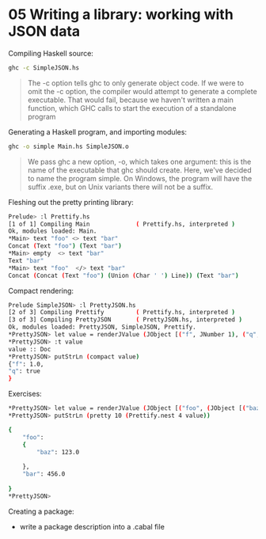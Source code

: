 # 05 Writing a library: working with JSON data

Compiling Haskell source:
```bash
ghc -c SimpleJSON.hs
```
> The -c option tells ghc to only generate object code. If we were to omit the -c option, the compiler would attempt to generate a complete executable. That would fail, because we haven't written a main function, which GHC calls to start the execution of a standalone program

Generating a Haskell program, and importing modules:
```bash
ghc -o simple Main.hs SimpleJSON.o
```
> We pass ghc a new option, -o, which takes one argument: this is the name of the executable that ghc should create. Here, we've decided to name the program simple. On Windows, the program will have the suffix .exe, but on Unix variants there will not be a suffix.

Fleshing out the pretty printing library:
```bash
Prelude> :l Prettify.hs 
[1 of 1] Compiling Main             ( Prettify.hs, interpreted )
Ok, modules loaded: Main.
*Main> text "foo" <> text "bar"
Concat (Text "foo") (Text "bar")
*Main> empty  <> text "bar"
Text "bar"
*Main> text "foo"  </> text "bar"
Concat (Concat (Text "foo") (Union (Char ' ') Line)) (Text "bar")
```
Compact rendering:
```bash
Prelude SimpleJSON> :l PrettyJSON.hs 
[2 of 3] Compiling Prettify         ( Prettify.hs, interpreted )
[3 of 3] Compiling PrettyJSON       ( PrettyJSON.hs, interpreted )
Ok, modules loaded: PrettyJSON, SimpleJSON, Prettify.
*PrettyJSON> let value = renderJValue (JObject [("f", JNumber 1), ("q", JBool True)])
*PrettyJSON> :t value
value :: Doc
*PrettyJSON> putStrLn (compact value)
{"f": 1.0,
"q": true
}
```
Exercises:
```bash
*PrettyJSON> let value = renderJValue (JObject [("foo", (JObject [("baz", JNumber 123)])), ("bar", JNumber 456)])
*PrettyJSON> putStrLn (pretty 10 (Prettify.nest 4 value))

{
    "foo": 
    {
        "baz": 123.0
        
    },
    "bar": 456.0
    
}
*PrettyJSON> 
```

Creating a package:
- write a package description into a .cabal file